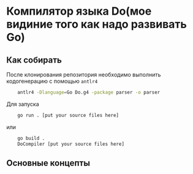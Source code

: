 # Компилятор языка Do(мое видиние того как надо развивать Go)

## Как собирать

После клонирования репозитория необходимо выполнить кодогенерацию с помощью `antlr4`

```bash
    antlr4 -Dlanguage=Go Do.g4 -package parser -o parser
```

Для запуска

```bash
    go run . [put your source files here]
```

или

```bash
    go build .
    DoCompiler [put your source files here]
```

## Основные концепты

